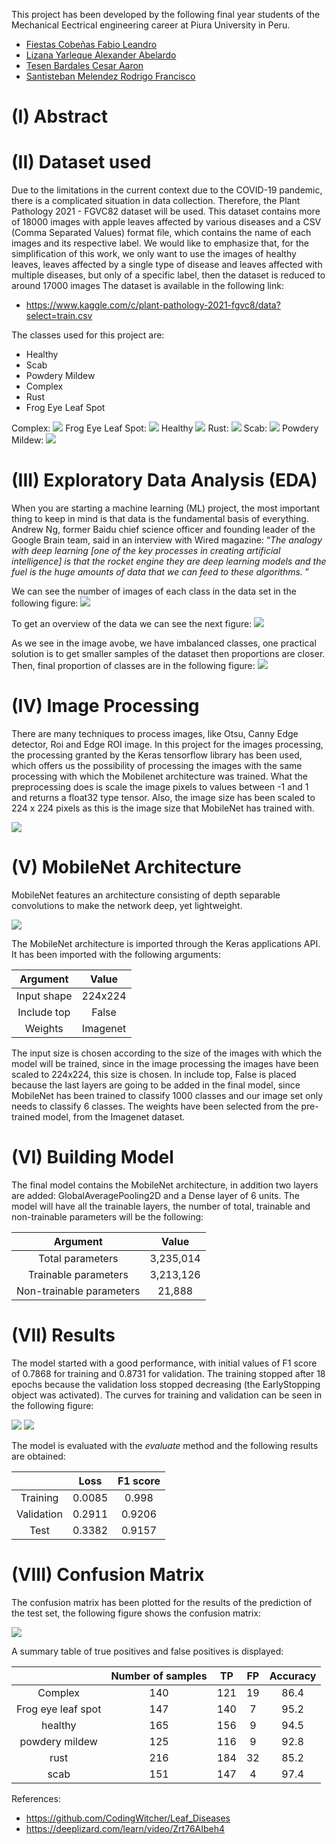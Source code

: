 This project has been developed by the following final year students of the Mechanical Eectrical engineering career at Piura University in Peru.

* [Fiestas Cobeñas Fabio Leandro](https://www.linkedin.com/in/fabio-fiestas/ "Fiestas Cobeñas Fabio Leandro")
* [Lizana Yarleque Alexander Abelardo](https://www.linkedin.com/in/alexander-abelardo-lizana-yarleque-278550194/ "Lizana Yarleque Alexander Abelardo")
* [Tesen Bardales Cesar Aaron](https://www.linkedin.com/in/c%C3%A9sar-aar%C3%B3n-tes%C3%A9n-bardales-325280174/ "Tesen Bardales Cesar Aaron")
* [Santisteban Melendez Rodrigo Francisco](https://www.linkedin.com/in/rodrigo-santisteban-890571a5/ "Santisteban Melendez Rodrigo Francisco")

# (I) Abstract

# (II) Dataset used
Due to the limitations in the current context due to the COVID-19 pandemic, there is a complicated situation in data collection. Therefore, the Plant Pathology 2021 - FGVC82 dataset will be used. This dataset contains more of 18000 images with apple leaves affected by various diseases and a CSV (Comma Separated Values) format file, which contains the name of each images and its respective label.
We would like to emphasize that, for the simplification of this work, we only want to use the images of healthy leaves, leaves affected by a single type of disease and leaves affected with multiple diseases, but only of a specific label, then the dataset is reduced to around 17000 images
The dataset is available in the following link:

 * https://www.kaggle.com/c/plant-pathology-2021-fgvc8/data?select=train.csv

The classes used for this project are:
* Healthy
* Scab
* Powdery Mildew
* Complex
* Rust
* Frog Eye Leaf Spot

Complex:
![](images_for_readme/complex.jpg)
Frog Eye Leaf Spot:
![](images_for_readme/frog_eye_leaf_spot.jpg)
Healthy
![](images_for_readme/healthy.jpg)
Rust:
![](images_for_readme/rust.jpg)
Scab:
![](images_for_readme/scab.jpg)
Powdery Mildew:
![](images_for_readme/powdery_mildew.jpg)

# (III) Exploratory Data Analysis (EDA)
When you are starting a machine learning (ML) project, the most important thing to keep in mind is that data is the fundamental basis of everything. Andrew Ng, former Baidu chief science officer and founding leader of the Google Brain team, said in an interview with Wired magazine: “*The analogy with deep learning [one of the key processes in creating artificial intelligence] is that the rocket engine they are deep learning models and the fuel is the huge amounts of data that we can feed to these algorithms.* ”

We can see the number of images of each class in the data set in the following figure:
![](images_for_readme/EDA1.png)

To get an overview of the data we can see the next figure:
![](images_for_readme/EDA2.png)

As we see in the image avobe, we have imbalanced classes, one practical solution is to get smaller samples of the dataset then proportions are closer. Then, final proportion of classes are in the following figure:
![](images_for_readme/EDA3.png)

# (IV) Image Processing
There are many techniques to process images, like Otsu, Canny Edge detector, Roi and Edge ROI image. In this project for the images processing, the processing granted by the Keras tensorflow library has been used, which offers us the possibility of processing the images with the same processing with which the Mobilenet architecture was trained. What the preprocessing does is scale the image pixels to values between -1 and 1 and returns a float32 type tensor. Also, the image size has been scaled to 224 x 224 pixels as this is the image size that MobileNet has trained with.

![](images_for_readme/processingImage.png)

# (V) MobileNet Architecture
MobileNet features an architecture consisting of depth separable convolutions to make the network deep, yet lightweight.

![](images_for_readme/mobilenetArchitecture.png)

The MobileNet architecture is imported through the Keras applications API. It has been imported with the following arguments:

|  Argument | Value |
| :------------: | :------------: |
|  Input shape |  224x224 |
| Include top |  False |
|  Weights |  Imagenet |

The input size is chosen according to the size of the images with which the model will be trained, since in the image processing the images have been scaled to 224x224, this size is chosen. In include top, False is placed because the last layers are going to be added in the final model, since MobileNet has been trained to classify 1000 classes and our image set only needs to classify 6 classes. The weights have been selected from the pre-trained model, from the Imagenet dataset.

# (VI) Building Model
The final model contains the MobileNet architecture, in addition two layers are added: GlobalAveragePooling2D and a Dense layer of 6 units.
The model will have all the trainable layers, the number of total, trainable and non-trainable parameters will be the following:

|  Argument | Value |
| :------------: | :------------: |
|Total parameters| 3,235,014|
|Trainable parameters |3,213,126|
|Non-trainable parameters |21,888|

# (VII) Results
The model started with a good performance, with initial values of F1 score of 0.7868 for training and 0.8731 for validation. The training stopped after 18 epochs because the validation loss stopped decreasing (the EarlyStopping object was activated). The curves for training and validation can be seen in the following figure:

![](images_for_readme/curves_F1score.png)
![](images_for_readme/curves_loss.png)

The model is evaluated with the *evaluate* method and the following results are obtained:

|   | Loss  | F1 score  |
| :------------: | :------------: | :------------: |
|  Training | 0.0085  |  0.998  |
| Validation  |  0.2911 | 0.9206  |
| Test  |  0.3382 | 0.9157  |

# (VIII) Confusion Matrix
The confusion matrix has been plotted for the results of the prediction of the test set, the following figure shows the confusion matrix:

![](images_for_readme/confusionMatrix.png)

A summary table of true positives and false positives is displayed:

|   | Number of samples  | TP  |  FP |  Accuracy |
| :------------: | :------------: | :------------: | :------------: | :------------: |
| Complex  | 140  | 121  | 19  | 86.4  |
| Frog eye leaf spot  | 147  | 140  | 7  | 95.2  |
|  healthy | 165  | 156  | 9  | 94.5  |
| powdery mildew  | 125  | 116  | 9  | 92.8  |
|  rust | 216  | 184  | 32  | 85.2  |
| scab  | 151  | 147  | 4  | 97.4  |

References:
* https://github.com/CodingWitcher/Leaf_Diseases
* https://deeplizard.com/learn/video/Zrt76AIbeh4
